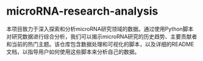 # microRNA-research-analysis
本项目致力于深入探索和分析microRNA研究领域的数据。通过使用Python脚本对研究数据进行综合分析，我们可以揭示microRNA研究的历史趋势、主要贡献者和当前的热门主题。该仓库包含数据处理和可视化的脚本，以及详细的README文档，以指导用户如何使用这些脚本来分析自己的数据。
